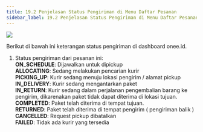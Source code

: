 ```yaml
---
title: 19.2 Penjelasan Status Pengiriman di Menu Daftar Pesanan
sidebar_label: 19.2 Penjelasan Status Pengiriman di Menu Daftar Pesanan
---
```

![](/img/19.2-penjelasan-status-pengiriman.png)

B﻿erikut di bawah ini keterangan status pengiriman di dashboard onee.id.

1. Status pengiriman dari pesanan ini:\
   **ON_SCHEDULE**: Dijawalkan untuk dipickup\
   **ALLOCATING**: Sedang melakukan pencarian kurir\
   **PICKING_UP**: Kurir sedang menuju lokasi pengirim / alamat pickup\
   **IN_DELIVERY**: Kurir sedang mengantarkan paket\
   **IN_RETURN**: Kurir sedang dalam perjalanan pengembalian barang ke pengirim, dikarenakan paket tidak dapat diterima di lokasi tujuan.\
   **COMPLETED**: Paket telah diterima di tempat tujuan.\
   **RETURNED**: Paket telah diterima di tempat pengirim ( pengiriman balik )\
   **CANCELLED**: Request pickup dibatalkan\
   **FAILED**: Tidak ada kurir yang tersedia